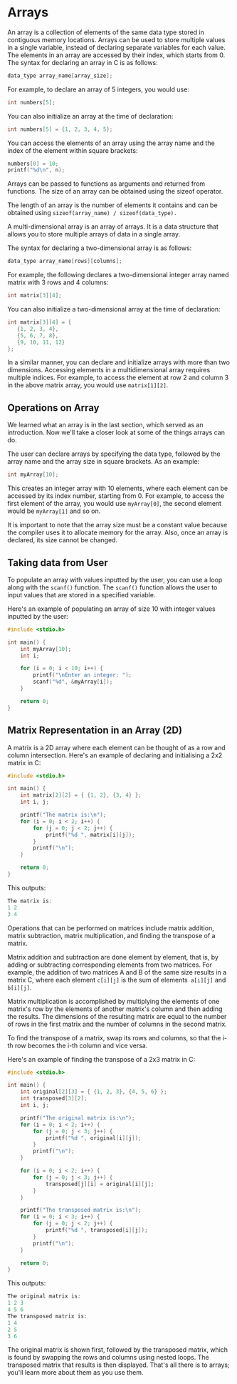 
# Arrays

An array is a collection of elements of the same data type stored in contiguous memory locations. Arrays can be used to store multiple values in a single variable, instead of declaring separate variables for each value. The elements in an array are accessed by their index, which starts from 0. The syntax for declaring an array in C is as follows:


```c
data_type array_name[array_size];
```


For example, to declare an array of 5 integers, you would use:


```c
int numbers[5];
```


You can also initialize an array at the time of declaration:


```c
int numbers[5] = {1, 2, 3, 4, 5};
```


You can access the elements of an array using the array name and the index of the element within square brackets:


```c
numbers[0] = 10;
printf("%d\n", n);
```


Arrays can be passed to functions as arguments and returned from functions. The size of an array can be obtained using the sizeof operator.

The length of an array is the number of elements it contains and can be obtained using `sizeof(array_name) / sizeof(data_type).`

A multi-dimensional array is an array of arrays. It is a data structure that allows you to store multiple arrays of data in a single array.

The syntax for declaring a two-dimensional array is as follows:


```c
data_type array_name[rows][columns];
```


For example, the following declares a two-dimensional integer array named matrix with 3 rows and 4 columns:


```c
int matrix[3][4];
```


You can also initialize a two-dimensional array at the time of declaration:


```c
int matrix[3][4] = {
   {1, 2, 3, 4},
   {5, 6, 7, 8},
   {9, 10, 11, 12}
};
```


In a similar manner, you can declare and initialize arrays with more than two dimensions. Accessing elements in a multidimensional array requires multiple indices. For example, to access the element at row 2 and column 3 in the above matrix array, you would use `matrix[1][2]`.


## Operations on Array

We learned what an array is in the last section, which served as an introduction. Now we'll take a closer look at some of the things arrays can do. 

The user can declare arrays by specifying the data type, followed by the array name and the array size in square brackets. As an example:


```c
int myArray[10];
```


This creates an integer array with 10 elements, where each element can be accessed by its index number, starting from 0. For example, to access the first element of the array, you would use `myArray[0]`, the second element would be `myArray[1]` and so on.

It is important to note that the array size must be a constant value because the compiler uses it to allocate memory for the array. Also, once an array is declared, its size cannot be changed.


## Taking data from User

To populate an array with values inputted by the user, you can use a loop along with the `scanf()` function. The `scanf()` function allows the user to input values that are stored in a specified variable.

Here's an example of populating an array of size 10 with integer values inputted by the user:


```c
#include <stdio.h>

int main() {
    int myArray[10];
    int i;

    for (i = 0; i < 10; i++) {
        printf("\nEnter an integer: ");
        scanf("%d", &myArray[i]);
    }

    return 0;
}
```



## Matrix Representation in an Array (2D)

A matrix is a 2D array where each element can be thought of as a row and column intersection. Here's an example of declaring and initialising a 2x2 matrix in C:


```c
#include <stdio.h>

int main() {
    int matrix[2][2] = { {1, 2}, {3, 4} };
    int i, j;

    printf("The matrix is:\n");
    for (i = 0; i < 2; i++) {
        for (j = 0; j < 2; j++) {
            printf("%d ", matrix[i][j]);
        }
        printf("\n");
    }

    return 0;
}
```


This outputs:


```c
The matrix is:
1 2
3 4
```


Operations that can be performed on matrices include matrix addition, matrix subtraction, matrix multiplication, and finding the transpose of a matrix.

Matrix addition and subtraction are done element by element, that is, by adding or subtracting corresponding elements from two matrices. For example, the addition of two matrices A and B of the same size results in a matrix C, where each element `c[i][j]` is the sum of elements` a[i][j]` and `b[i][j]`.

Matrix multiplication is accomplished by multiplying the elements of one matrix's row by the elements of another matrix's column and then adding the results. The dimensions of the resulting matrix are equal to the number of rows in the first matrix and the number of columns in the second matrix.

To find the transpose of a matrix, swap its rows and columns, so that the i-th row becomes the i-th column and vice versa. 

Here's an example of finding the transpose of a 2x3 matrix in C:


```c
#include <stdio.h>

int main() {
    int original[2][3] = { {1, 2, 3}, {4, 5, 6} };
    int transposed[3][2];
    int i, j;

    printf("The original matrix is:\n");
    for (i = 0; i < 2; i++) {
        for (j = 0; j < 3; j++) {
            printf("%d ", original[i][j]);
        }
        printf("\n");
    }

    for (i = 0; i < 2; i++) {
        for (j = 0; j < 3; j++) {
            transposed[j][i] = original[i][j];
        }
    }

    printf("The transposed matrix is:\n");
    for (i = 0; i < 3; i++) {
        for (j = 0; j < 2; j++) {
            printf("%d ", transposed[i][j]);
        }
        printf("\n");
    }

    return 0;
}
```


This outputs:


```c
The original matrix is:
1 2 3
4 5 6
The transposed matrix is:
1 4
2 5
3 6
```


The original matrix is shown first, followed by the transposed matrix, which is found by swapping the rows and columns using nested loops. The transposed matrix that results is then displayed. That's all there is to arrays; you'll learn more about them as you use them. 

